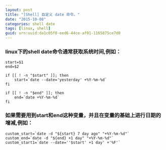 ```yaml
---
layout: post
title: "[Shell] 自定义 date 命令。"
date: "2015-10-08"
categories: shell date
tags: [linux, shell]
guid: urn:uuid:da1c05f0-eed6-44ce-af01-1165875ce7d0
---
```


### linux下的shell date命令通常获取系统时间,例如：  

~~~vim
start=$1
end=$2

if [[ ! -n "$start" ]]; then
    start=`date --date='yesterday' +%Y-%m-%d`
fi

if [[ ! -n "$end" ]]; then
    end=`date +%Y-%m-%d`
fi
~~~

### 如果需要用到start和end这种变量，并且在变量的基础上进行日期的增减,例如：   

~~~vim
custom_start=`date -d "${start} 7 day ago" "+%Y-%m-%d"`
custom_end=`date -d "${end} +1 day" "+%Y-%m-%d"`
custom_start1=`date --date=''$start' +1 day' +'%F'`
~~~  
